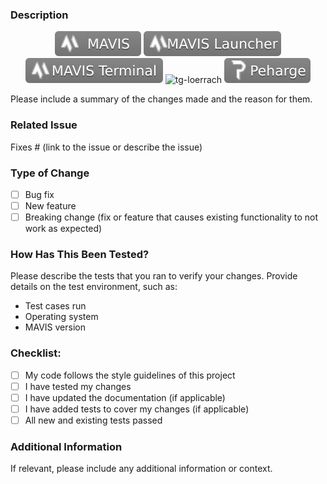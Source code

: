 ### Description

<div align="center">
   <img alt="mavis" src="https://github.com/Peharge/MAVIS-images/blob/main/mavis-img-main/MAVIS-icon-banner-3.svg">
   <img alt="mavis-launcher" src="https://github.com/Peharge/MAVIS-images/blob/main/mavis-img-main/MAVIS-launcher-icon-banner-3.svg">
   <img alt="mavis-terminal" src="https://github.com/Peharge/MAVIS-images/blob/main/mavis-img-main/MAVIS-terminal-icon-banner-3.svg">
   <img alt="tg-loerrach" src="https://img.shields.io/badge/TG Lörrach-red?style=flat">
   <img alt="peharge" src="https://github.com/Peharge/MAVIS-images/blob/main/mavis-img-main/Peharge-icon-banner-3.svg">
</div>

Please include a summary of the changes made and the reason for them.

### Related Issue
Fixes # (link to the issue or describe the issue)

### Type of Change
- [ ] Bug fix
- [ ] New feature
- [ ] Breaking change (fix or feature that causes existing functionality to not work as expected)

### How Has This Been Tested?
Please describe the tests that you ran to verify your changes. Provide details on the test environment, such as:

- Test cases run
- Operating system
- MAVIS version

### Checklist:
- [ ] My code follows the style guidelines of this project
- [ ] I have tested my changes
- [ ] I have updated the documentation (if applicable)
- [ ] I have added tests to cover my changes (if applicable)
- [ ] All new and existing tests passed

### Additional Information
If relevant, please include any additional information or context.
